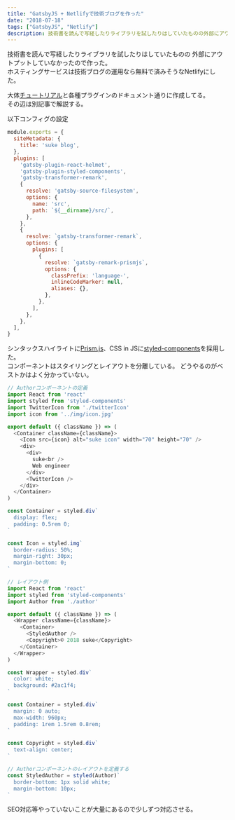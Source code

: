 ```yaml
---
title: "GatsbyJS + Netlifyで技術ブログを作った"
date: "2018-07-18"
tags: ["GatsbyJS", "Netlify"]
description: 技術書を読んで写経したりライブラリを試したりはしていたものの外部にアウトプットしていなかったので作った。
---
```


技術書を読んで写経したりライブラリを試したりはしていたものの
外部にアウトプットしていなかったので作った。  
ホスティングサービスは技術ブログの運用なら無料で済みそうなNetlifyにした。

大体[チュートリアル](https://www.gatsbyjs.org/tutorial/ "チュートリアル")と各種プラグインのドキュメント通りに作成してる。  
その辺は別記事で解説する。

以下コンフィグの設定

```javascript
module.exports = {
  siteMetadata: {
    title: 'suke blog',
  },
  plugins: [
    'gatsby-plugin-react-helmet',
    'gatsby-plugin-styled-components',
    'gatsby-transformer-remark',
    {
      resolve: 'gatsby-source-filesystem',
      options: {
        name: 'src',
        path: `${__dirname}/src/`,
      },
    },
    {
      resolve: `gatsby-transformer-remark`,
      options: {
        plugins: [
          {
            resolve: `gatsby-remark-prismjs`,
            options: {
              classPrefix: 'language-',
              inlineCodeMarker: null,
              aliases: {},
            },
          },
        ],
      },
    },
  ],
}
```

シンタックスハイライトに[Prism.js](https://github.com/PrismJS/prism "Prism.js")、CSS in JSに[styled-components](https://github.com/styled-components/styled-components "styled-components")を採用した。  
コンポーネントはスタイリングとレイアウトを分離している。 どうやるのがベストかはよく分かっていない。

```javascript
// Authorコンポーネントの定義
import React from 'react'
import styled from 'styled-components'
import TwitterIcon from './twitterIcon'
import icon from '../img/icon.jpg'

export default ({ className }) => (
  <Container className={className}>
    <Icon src={icon} alt="suke icon" width="70" height="70" />
    <div>
      <div>
        suke<br />
        Web engineer
      </div>
      <TwitterIcon />
    </div>
  </Container>
)

const Container = styled.div`
  display: flex;
  padding: 0.5rem 0;
`

const Icon = styled.img`
  border-radius: 50%;
  margin-right: 30px;
  margin-bottom: 0;
`
```

```javascript
// レイアウト側
import React from 'react'
import styled from 'styled-components'
import Author from './author'

export default ({ className }) => (
  <Wrapper className={className}>
    <Container>
      <StyledAuthor />
      <Copyright>© 2018 suke</Copyright>
    </Container>
  </Wrapper>
)

const Wrapper = styled.div`
  color: white;
  background: #2ac1f4;
`

const Container = styled.div`
  margin: 0 auto;
  max-width: 960px;
  padding: 1rem 1.5rem 0.8rem;
`

const Copyright = styled.div`
  text-align: center;
`

// Authorコンポーネントのレイアウトを定義する
const StyledAuthor = styled(Author)`
  border-bottom: 1px solid white;
  margin-bottom: 10px;
`
```

SEO対応等やっていないことが大量にあるので少しずつ対応させる。